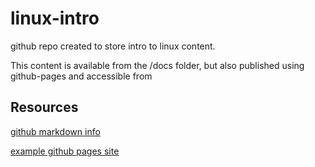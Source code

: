# linux-intro

github repo created to store intro to linux content.

This content is available from the /docs folder, but also published using
github-pages and accessible from [](antoniomarcum.github.io/linux-intro)

## Resources

[github markdown info](https://docs.github.com/en/get-started/writing-on-github/getting-started-with-writing-and-formatting-on-github/basic-writing-and-formatting-syntax)

[example github pages site](https://nicolas-van.github.io/easy-markdown-to-github-pages/)
